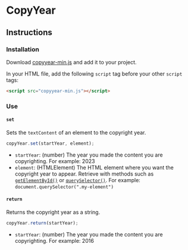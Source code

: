 # CopyYear
## Instructions
### Installation
Download [copyyear-min.js](https://github.com/mirojones/copyright-year/blob/main/copyyear-min.js) and add it to your project.

In your HTML file, add the following `script` tag before your other `script` tags:

```html
<script src="copyyear-min.js"></script>
```

### Use
#### `set`
Sets the `textContent` of an element to the copyright year.

```javascript
copyYear.set(startYear, element);
```

- `startYear`: (number) The year you made the content you are copyrighting. For example: 2023
- `element`: (HTMLElement) The HTML element where you want the copyright year to appear. Retrieve with methods such as [`getElementById()`](https://developer.mozilla.org/en-US/docs/Web/API/Document/getElementById) or [`querySelector()`](https://developer.mozilla.org/en-US/docs/Web/API/Document/querySelector). For example: `document.querySelector(".my-element")`

#### `return`
Returns the copyright year as a string.

```javascript
copyYear.return(startYear);
```

- `startYear`: (number) The year you made the content you are copyrighting. For example: 2016
